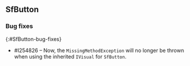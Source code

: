 ## SfButton

### Bug fixes
{:#SfButton-bug-fixes}

* \#I254826 – Now, the `MissingMethodException` will no longer be thrown when using the inherited `IVisual` for `SfButton`.